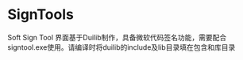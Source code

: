# SignTools
Soft Sign Tool
界面基于Duilib制作，具备微软代码签名功能，需要配合signtool.exe使用。请编译时将duilib的include及lib目录填在包含和库目录
